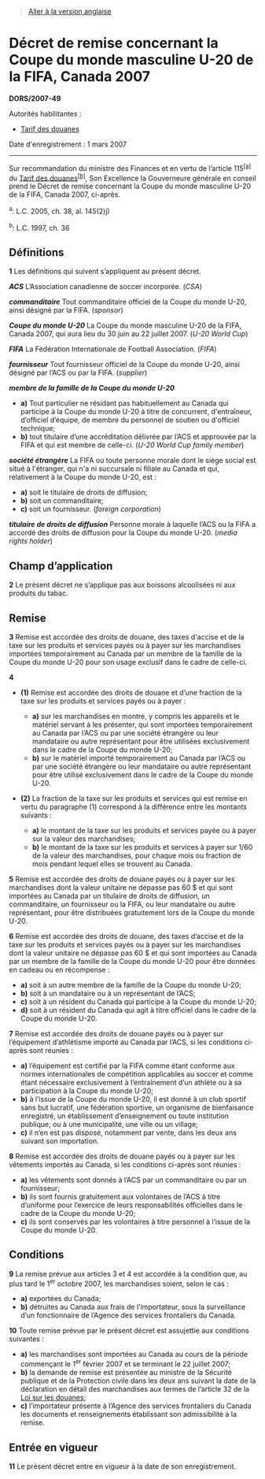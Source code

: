> [Aller à la version anglaise](/en/Regulations/Statutory%20Orders%20and%20Regulations/2007/49.md)

# Décret de remise concernant la Coupe du monde masculine U-20 de la FIFA, Canada 2007

**DORS/2007-49**

Autorités habilitantes : 
- [Tarif des douanes](/fr/Lois/Lois%20du%20Canada/1997/ch.%2036.md)

Date d'enregistrement : 1 mars 2007

----------

Sur recommandation du ministre des Finances et en vertu de l’article 115<sup><a href='#nbp_608419-F_hq_91'>[a]</a></sup> du [Tarif des douanes](/fr/Lois/Lois%20du%20Canada/1997/ch.%2036.md)<sup><a href='#nbp_608419-f_hq_66'>[b]</a></sup>, Son Excellence la Gouverneure générale en conseil prend le Décret de remise concernant la Coupe du monde masculine U-20 de la FIFA, Canada 2007, ci-après.

<a name='nbp_608419-F_hq_91'><sup>a</sup></a>: L.C. 2005, ch. 38, al. 145(2)j)<br />

<a name='nbp_608419-f_hq_66'><sup>b</sup></a>: L.C. 1997, ch. 36<br />




## Définitions


**1** Les définitions qui suivent s’appliquent au présent décret.

***ACS*** L’Association canadienne de soccer incorporée. (*CSA*)

***commanditaire*** Tout commanditaire officiel de la Coupe du monde U-20, ainsi désigné par la FIFA. (*sponsor*)

***Coupe du monde U-20*** La Coupe du monde masculine U-20 de la FIFA, Canada 2007, qui aura lieu du 30 juin au 22 juillet 2007. (*U-20 World Cup*)

***FIFA*** La Fédération Internationale de Football Association. (*FIFA*)

***fournisseur*** Tout fournisseur officiel de la Coupe du monde U-20, ainsi désigné par l’ACS ou par la FIFA. (*supplier*)

***membre de la famille de la Coupe du monde U-20***
- **a)** Tout particulier ne résidant pas habituellement au Canada qui participe à la Coupe du monde U-20 à titre de concurrent, d'entraîneur, d’officiel d’équipe, de membre du personnel de soutien ou d'officiel technique;
- **b)** tout titulaire d’une accréditation délivrée par l’ACS et approuvée par la FIFA et qui est membre de celle-ci. (*U-20 World Cup family member*)

***société étrangère*** La FIFA ou toute personne morale dont le siège social est situé à l'étranger, qui n'a ni succursale ni filiale au Canada et qui, relativement à la Coupe du monde U-20, est :
- **a)** soit le titulaire de droits de diffusion;
- **b)** soit un commanditaire;
- **c)** soit un fournisseur. (*foreign corporation*)

***titulaire de droits de diffusion*** Personne morale à laquelle l’ACS ou la FIFA a accordé des droits de diffusion pour la Coupe du monde U-20. (*media rights holder*)




## Champ d’application


**2** Le présent décret ne s’applique pas aux boissons alcoolisées ni aux produits du tabac.




## Remise


**3** Remise est accordée des droits de douane, des taxes d'accise et de la taxe sur les produits et services payés ou à payer sur les marchandises importées temporairement au Canada par un membre de la famille de la Coupe du monde U-20 pour son usage exclusif dans le cadre de celle-ci.



**4** 

- **(1)** Remise est accordée des droits de douane et d’une fraction de la taxe sur les produits et services payés ou à payer :
	- **a)** sur les marchandises en montre, y compris les appareils et le matériel servant à les présenter, qui sont importées temporairement au Canada par l’ACS ou par une société étrangère ou leur mandataire ou autre représentant pour être utilisées exclusivement dans le cadre de la Coupe du monde U-20;
	- **b)** sur le matériel importé temporairement au Canada par l’ACS ou par une société étrangère ou leur mandataire ou autre représentant pour être utilisé exclusivement dans le cadre de la Coupe du monde U-20.

- **(2)** La fraction de la taxe sur les produits et services qui est remise en vertu du paragraphe (1) correspond à la différence entre les montants suivants :
	- **a)** le montant de la taxe sur les produits et services payée ou à payer sur la valeur des marchandises;
	- **b)** le montant de la taxe sur les produits et services à payer sur 1/60 de la valeur des marchandises, pour chaque mois ou fraction de mois pendant lequel elles se trouvent au Canada.



**5** Remise est accordée des droits de douane payés ou à payer sur les marchandises dont la valeur unitaire ne dépasse pas 60 $ et qui sont importées au Canada par un titulaire de droits de diffusion, un commanditaire, un fournisseur ou la FIFA, ou leur mandataire ou autre représentant, pour être distribuées gratuitement lors de la Coupe du monde U-20.



**6** Remise est accordée des droits de douane, des taxes d’accise et de la taxe sur les produits et services payés ou à payer sur les marchandises dont la valeur unitaire ne dépasse pas 60 $ et qui sont importées au Canada par un membre de la famille de la Coupe du monde U-20 pour être données en cadeau ou en récompense :
- **a)** soit à un autre membre de la famille de la Coupe du monde U-20;
- **b)** soit à un mandataire ou à un représentant de l’ACS;
- **c)** soit à un résident du Canada qui participe à la Coupe du monde U-20;
- **d)** soit à un résident du Canada qui agit à titre officiel dans le cadre de la Coupe du monde U-20.



**7** Remise est accordée des droits de douane payés ou à payer sur l’équipement d’athlétisme importé au Canada par l’ACS, si les conditions ci-après sont réunies :
- **a)** l’équipement est certifié par la FIFA comme étant conforme aux normes internationales de compétition applicables au soccer et comme étant nécessaire exclusivement à l’entraînement d’un athlète ou à sa participation à la Coupe du monde U-20;
- **b)** à l’issue de la Coupe du monde U-20, il est donné à un club sportif sans but lucratif, une fédération sportive, un organisme de bienfaisance enregistré, un établissement d’enseignement ou toute institution publique, ou à une municipalité, une ville ou un village;
- **c)** il n’en est pas disposé, notamment par vente, dans les deux ans suivant son importation.



**8** Remise est accordée des droits de douane payés ou à payer sur les vêtements importés au Canada, si les conditions ci-après sont réunies :
- **a)** les vêtements sont donnés à l’ACS par un commanditaire ou par un fournisseur;
- **b)** ils sont fournis gratuitement aux volontaires de l’ACS à titre d’uniforme pour l’exercice de leurs responsabilités officielles dans le cadre de la Coupe du monde U-20;
- **c)** ils sont conservés par les volontaires à titre personnel à l’issue de la Coupe du monde U-20.




## Conditions


**9** La remise prévue aux articles 3 et 4 est accordée à la condition que, au plus tard le 1<sup>er</sup> octobre 2007, les marchandises soient, selon le cas :
- **a)** exportées du Canada;
- **b)** détruites au Canada aux frais de l’importateur, sous la surveillance d’un fonctionnaire de l’Agence des services frontaliers du Canada.



**10** Toute remise prévue par le présent décret est assujettie aux conditions suivantes :
- **a)** les marchandises sont importées au Canada au cours de la période commençant le 1<sup>er</sup> février 2007 et se terminant le 22 juillet 2007;
- **b)** la demande de remise est présentée au ministre de la Sécurité publique et de la Protection civile dans les deux ans suivant la date de la déclaration en détail des marchandises aux termes de l’article 32 de la [Loi sur les douanes](/fr/Lois/Lois%20du%20Canada/1985/ch.%201%20(2e%20suppl.).md);
- **c)** l’importateur présente à l’Agence des services frontaliers du Canada les documents et renseignements établissant son admissibilité à la remise.




## Entrée en vigueur


**11** Le présent décret entre en vigueur à la date de son enregistrement.


